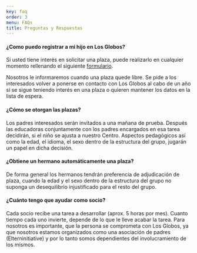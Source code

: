 ```yaml
---
key: faq
order: 3
menu: FAQs
title: Preguntas y Respuestas
---
```

#### ¿Como puedo registrar a mi hijo en Los Globos?

Si usted tiene interés en solicitar una plaza, puede realizarlo en cualquier momento rellenando el siguiente [formulario](https://goo.gl/forms/UW6aSYz74FfYWLZo1).

Nosotros le informaremos cuando una plaza quede libre. Se pide a los interesados volver a ponerse en contacto con Los Globos al cabo de un año si se sigue teniendo interés en una plaza o quieren mantener los datos en la lista de espera.

#### ¿Cómo se otorgan las plazas?

Los padres interesados serán invitados a una mañana de prueba. Después las educadoras conjuntamente con los padres encargados en esa tarea decidirán, si el niño se ajusta a nuestro Centro. Aspectos pedagógicos así como la edad, el idioma, el sexo dentro de la estructura del grupo, jugarán un papel en dicha decisión.

#### ¿Obtiene un hermano automáticamente una plaza?

De forma general los hermanos tendrán preferencia de adjudicación de plaza, cuando la edad y el sexo dentro de la estructura del grupo no suponga un desequilibrio injustificado para el resto del grupo.

#### ¿Cuánto tengo que ayudar como socio?

Cada socio recibe una tarea a desarrollar (aprox. 5 horas por mes). Cuanto tiempo cada uno invierte, depende de lo que le lleve acabar la tarea. Para nosotros es importante, que la persona se comprometa con Los Globos, ya que nosotros estamos organizados como una asociación de padres (Elterninitiative) y por lo tanto somos dependientes del involucramiento de los mismos.
